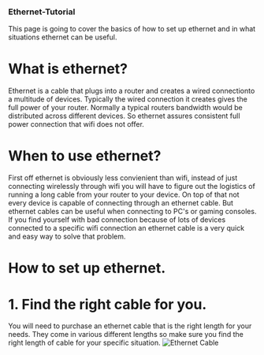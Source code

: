 ### Ethernet-Tutorial
This page is going to cover the basics of how to set up ethernet and in what situations ethernet can be useful.

# What is ethernet?
Ethernet is a cable that plugs into a router and creates a wired connectionto a multitude of devices. Typically the wired connection it creates gives the full power of your router. Normally a typical routers bandwidth would be distributed across different devices. So ethernet assures consistent full power connection that wifi does not offer.

# When to use ethernet?
First off ethernet is obviously less convienient than wifi, instead of just connecting wirelessly through wifi you will have to figure out the logistics of running a long cable from your router to your device. On top of that not every device is capable of connecting through an ethernet cable. But ethernet cables can be useful when connecting to PC's or gaming consoles. If you find yourself with bad connection because of lots of devices connected to a specific wifi connection an ethernet cable is a very quick and easy way to solve that problem.

# How to set up ethernet.
# 1. Find the right cable for you.
You will need to purchase an ethernet cable that is the right length for your needs. They come in various different lengths so make sure you find the right length of cable for your specific situation.
![Ethernet Cable](https://images.app.goo.gl/xt4xSAf4pkH5Zsdj8)
